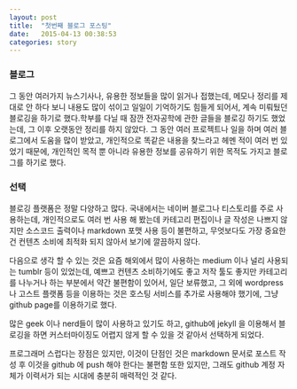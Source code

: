 ```yaml
---
layout: post
title:  "첫번째 블로그 포스팅"
date:   2015-04-13 00:38:53
categories: story
---
```


### 블로그

그 동안 여러가지 뉴스기사나, 유용한 정보들을 많이 읽거나 접했는데, 메모나 정리를 제대로 안 하다 보니 내용도 많이 섞이고 일일이 기억하기도 힘들게 되어서, 계속 미뤄뒀던 블로깅을 하기로 했다.학부를 다닐 때 잠깐 전자공학에 관한 글들을 블로깅 하기도 했었는데, 그 이후 오랫동안 정리를 하지 않았다. 그 동안 여러 프로젝트나 일을 하며 여러 블로그에서 도움을 많이 받았고, 개인적으로 똑같은 내용을 찾느라고 헤멘 적이 여러 번 있었기 때문에, 개인적인 목적 뿐 아니라 유용한 정보를 공유하기 위한 목적도 가지고 블로그를 하기로 했다.
 
 
### 선택
 
블로깅 플랫폼은 정말 다양하고 많다. 국내에서는 네이버 블로그나 티스토리를 주로 사용하는데, 개인적으로도 여러 번 사용 해 봤는데 카테고리 편집이나 글 작성은 나쁘지 않지만 소스코드 출력이나 markdown 포맷 사용 등이 불편하고, 무엇보다도 가장 중요한건 컨텐츠 소비에 최적화 되지 않아서 보기에 깔끔하지 않다.
 
다음으로 생각 할 수 있는 것은 요즘 해외에서 많이 사용하는 medium 이나 널리 사용되는 tumblr 등이 있었는데, 예쁘고 컨텐츠 소비하기에도 좋고 저작 툴도 좋지만 카테고리를 나누거나 하는 부분에서 약간 불편함이 있어서, 일단 보류했고, 그 외에 wordpress나 고스트 플랫폼 등을 이용하는 것은 호스팅 서비스를 추가로 사용해야 했기에, 그냥 github page를 이용하기로 했다.

많은 geek 이나 nerd들이 많이 사용하고 있기도 하고, github에 jekyll 을 이용해서 블로깅을 하면 커스터마이징도 어렵지 않게 할 수 있을 것 같아서 선택하게 되었다.

프로그래머 스럽다는 장점은 있지만, 이것이 단점인 것은 markdown 문서로 포스트 작성 후 이것을 github 에 push 해야 한다는 불편함 또한 있지만, 그래도 github 계정 자체가 이력서가 되는 시대에 충분히 매력적인 것 같다.
